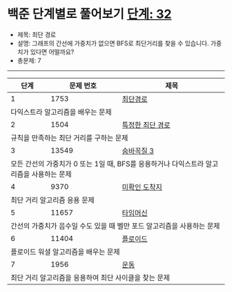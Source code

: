 # 백준 단계별로 풀어보기 [단계: 32](https://www.acmicpc.net/step/26)

- 제목: 최단 경로
- 설명: 그래프의 간선에 가중치가 없으면 BFS로 최단거리를 찾을 수 있습니다. 가중치가 있다면 어떨까요?
- 총문제: 7

---

<p>
  <table>
    <thead><tr><th>단계</th><th>문제 번호</th><th>제목</th></tr></thead>
    <tbody>
      <tr><td>1</td><td>1753</td><td><a href="https://www.acmicpc.net/problem/1753">최단경로</a></td></tr>
      <tr><td colspan="3">다익스트라 알고리즘을 배우는 문제</td></tr>
      <tr><td>2</td><td>1504</td><td><a href="https://www.acmicpc.net/problem/1504">특정한 최단 경로</a></td></tr>
      <tr><td colspan="3">규칙을 만족하는 최단 거리를 구하는 문제</td></tr>
      <tr><td>3</td><td>13549</td><td><a href="https://www.acmicpc.net/problem/13549">숨바꼭질 3</a></td></tr>
      <tr><td colspan="3">모든 간선의 가중치가 0 또는 1일 때, BFS를 응용하거나 다익스트라 알고리즘을 사용하는 문제
</td></tr>
      <tr><td>4</td><td>9370</td><td><a href="https://www.acmicpc.net/problem/9370">미확인 도착지</a></td></tr>
      <tr><td colspan="3">최단 거리 알고리즘 응용 문제</td></tr>
      <tr><td>5</td><td>11657</td><td><a href="https://www.acmicpc.net/problem/11657">타임머신</a></td></tr>
      <tr><td colspan="3">간선의 가중치가 음수일 수도 있을 때 벨만 포드 알고리즘을 사용하는 문제</td></tr>
      <tr><td>6</td><td>11404</td><td><a href="https://www.acmicpc.net/problem/11404">플로이드</a></td></tr>
      <tr><td colspan="3">플로이드 워셜 알고리즘을 배우는 문제</td></tr>
      <tr><td>7</td><td>1956</td><td><a href="https://www.acmicpc.net/problem/1956">운동</a></td></tr>
      <tr><td colspan="3">최단 거리 알고리즘을 응용하여 최단 사이클을 찾는 문제</td></tr>
    </tbody>
  </table>
</p>
